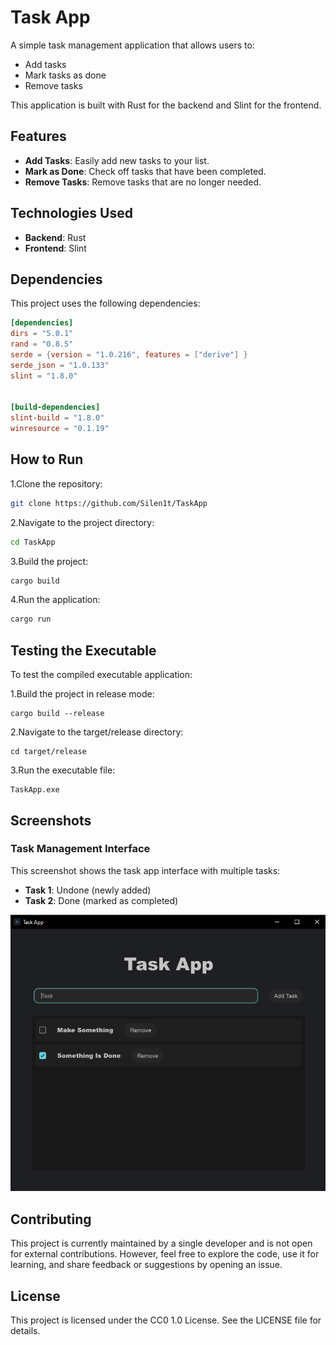 # Task App

A simple task management application that allows users to:

- Add tasks
- Mark tasks as done
- Remove tasks

This application is built with Rust for the backend and Slint for the frontend.

## Features

- **Add Tasks**: Easily add new tasks to your list.
- **Mark as Done**: Check off tasks that have been completed.
- **Remove Tasks**: Remove tasks that are no longer needed.

## Technologies Used

- **Backend**: Rust
- **Frontend**: Slint

## Dependencies

This project uses the following dependencies:

```toml
[dependencies]
dirs = "5.0.1"
rand = "0.8.5"
serde = {version = "1.0.216", features = ["derive"] }
serde_json = "1.0.133"
slint = "1.8.0"
 

[build-dependencies]
slint-build = "1.8.0"
winresource = "0.1.19"
```

## How to Run

1.Clone the repository:

```bash
git clone https://github.com/Silen1t/TaskApp
```

2.Navigate to the project directory:

```bash
cd TaskApp
```

3.Build the project:
```bash
cargo build
```
4.Run the application:
```bash
cargo run
```

## Testing the Executable

To test the compiled executable application:

1.Build the project in release mode:
``` bush
cargo build --release
```
2.Navigate to the target/release directory:
```bush
cd target/release
```
3.Run the executable file:
```bush
TaskApp.exe
```
## Screenshots

### Task Management Interface
This screenshot shows the task app interface with multiple tasks:
- **Task 1**: Undone (newly added)
- **Task 2**: Done (marked as completed)

![Task Management Interface](interface_screenshot.png)



## Contributing

This project is currently maintained by a single developer and is not open for external contributions. However, feel free to explore the code, use it for learning, and share feedback or suggestions by opening an issue.

## License

This project is licensed under the CC0 1.0 License. See the LICENSE file for details.
